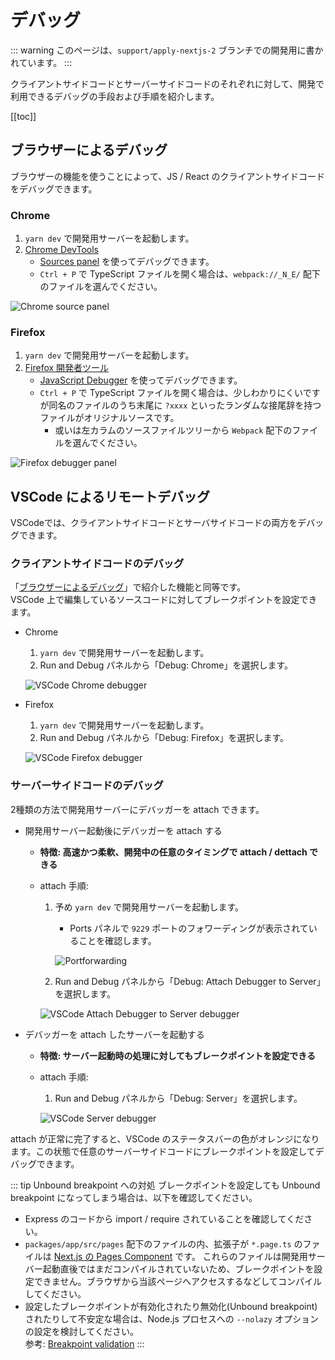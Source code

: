 # デバッグ

::: warning
このページは、`support/apply-nextjs-2` ブランチでの開発用に書かれています。
:::


クライアントサイドコードとサーバーサイドコードのそれぞれに対して、開発で利用できるデバッグの手段および手順を紹介します。

[[toc]]


## ブラウザーによるデバッグ

ブラウザーの機能を使うことによって、JS / React のクライアントサイドコードをデバッグできます。

### Chrome

1. `yarn dev` で開発用サーバーを起動します。
1. [Chrome DevTools](https://developer.chrome.com/docs/devtools/)
    - [Sources panel](https://developer.chrome.com/docs/devtools/javascript/sources/) を使ってデバッグできます。
    - `Ctrl + P` で TypeScript ファイルを開く場合は、`webpack://_N_E/` 配下のファイルを選んでください。

![Chrome source panel](/assets/images/debugging-chrome-source-panel.png)

### Firefox

1. `yarn dev` で開発用サーバーを起動します。
1. [Firefox 開発者ツール](https://developer.mozilla.org/ja/docs/Learn/Common_questions/What_are_browser_developer_tools)
    - [JavaScript Debugger](https://firefox-source-docs.mozilla.org/devtools-user/debugger/) を使ってデバッグできます。
    - `Ctrl + P` で TypeScript ファイルを開く場合は、少しわかりにくいですが同名のファイルのうち末尾に `?xxxx` といったランダムな接尾辞を持つファイルがオリジナルソースです。
        - 或いは左カラムのソースファイルツリーから `Webpack` 配下のファイルを選んでください。

![Firefox debugger panel](/assets/images/debugging-firefox-debugger-panel.png)


## VSCode によるリモートデバッグ

VSCodeでは、クライアントサイドコードとサーバサイドコードの両方をデバッグできます。

### クライアントサイドコードのデバッグ

「[ブラウザーによるデバッグ](#ブラウザーによるデバッグ)」で紹介した機能と同等です。   
VSCode 上で編集しているソースコードに対してブレークポイントを設定できます。

- Chrome
    1. `yarn dev` で開発用サーバーを起動します。
    1. Run and Debug パネルから「Debug: Chrome」を選択します。

    ![VSCode Chrome debugger](/assets/images/debugging-vscode-chrome-debugger.png)

- Firefox
    1. `yarn dev` で開発用サーバーを起動します。
    1. Run and Debug パネルから「Debug: Firefox」を選択します。

    ![VSCode Firefox debugger](/assets/images/debugging-vscode-firefox-debugger.png)

### サーバーサイドコードのデバッグ

2種類の方法で開発用サーバーにデバッガーを attach できます。

- 開発用サーバー起動後にデバッガーを attach する
    - **特徴: 高速かつ柔軟、開発中の任意のタイミングで attach / dettach できる**
    - attach 手順:
        1. 予め `yarn dev` で開発用サーバーを起動します。
            - Ports パネルで `9229` ポートのフォワーディングが表示されていることを確認します。

            ![Portforwarding](/assets/images/debugging-portforwarding.png)

        1. Run and Debug パネルから「Debug: Attach Debugger to Server」を選択します。

        ![VSCode Attach Debugger to Server debugger](/assets/images/debugging-vscode-attach-debugger-to-server-debugger.png)

- デバッガーを attach したサーバーを起動する
    - **特徴: サーバー起動時の処理に対してもブレークポイントを設定できる**
    - attach 手順:
        1. Run and Debug パネルから「Debug: Server」を選択します。

        ![VSCode Server debugger](/assets/images/debugging-vscode-server-debugger.png)

attach が正常に完了すると、VSCode のステータスバーの色がオレンジになります。この状態で任意のサーバーサイドコードにブレークポイントを設定してデバッグできます。

::: tip Unbound breakpoint への対処
ブレークポイントを設定しても Unbound breakpoint になってしまう場合は、以下を確認してください。

- Express のコードから import / require されていることを確認してください。
- `packages/app/src/pages` 配下のファイルの内、拡張子が `*.page.ts` のファイルは [Next.js の Pages Component](https://nextjs.org/docs/basic-features/pages) です。
これらのファイルは開発用サーバー起動直後ではまだコンパイルされていないため、ブレークポイントを設定できません。ブラウザから当該ページへアクセスするなどしてコンパイルしてください。
- 設定したブレークポイントが有効化されたり無効化(Unbound breakpoint)されたりして不安定な場合は、Node.js プロセスへの `--nolazy` オプションの設定を検討してください。   
参考: [Breakpoint validation](https://code.visualstudio.com/docs/nodejs/nodejs-debugging#_breakpoint-validation)
:::

